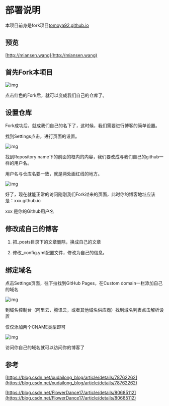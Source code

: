 # 部署说明

本项目前身是fork项目[tomoya92.github.io](https://github.com/tomoya92/tomoya92.github.io)

## 预览

[http://miansen.wang](http://miansen.wang)

## 首先Fork本项目

![img](https://i.loli.net/2018/10/12/5bc0ac25d82ea.jpg)

点击红色的Fork后，就可以变成我们自己的仓库了。

## 设置仓库

Fork成功后，就成我们自己的名下了，这时候，我们需要进行博客的简单设置。

找到Settings点击，进行页面的设置。

![img](https://i.loli.net/2018/10/12/5bc0ac953a769.jpg)

找到Repository name下的前面的框内的内容，我们要改成与我们自己的github一样的用户名。

用户名与仓库名要一致，就是两处画红线的地方。

![img](https://i.loli.net/2018/10/12/5bc0ad134058c.jpg)

好了，现在就能正常的访问刚刚我们Fork过来的页面，此时你的博客地址应该是：xxx.github.io

xxx 是你的Github用户名

## 修改成自己的博客

1. 把_posts目录下的文章删除，换成自己的文章

2. 修改_config.yml配置文件，修改为自己的信息。

## 绑定域名

点击Settings页面，往下拉找到GitHub Pages，在Custom domain一栏添加自己的域名

![img](https://i.loli.net/2018/10/12/5bc0ae6cb97f4.jpg)

到域名控制台（阿里云，腾讯云，或者其他域名供应商）找到域名列表点击解析设置

仅仅添加两个CNAME类型即可

![img](https://i.loli.net/2018/10/12/5bc0aec723134.jpg)

访问你自己的域名就可以访问你的博客了

## 参考

[https://blog.csdn.net/xudailong_blog/article/details/78762262](https://blog.csdn.net/xudailong_blog/article/details/78762262)

[https://blog.csdn.net/FlowerDance17/article/details/80685112](https://blog.csdn.net/FlowerDance17/article/details/80685112)